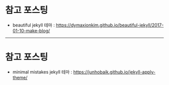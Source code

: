 # 참고 포스팅

* beautiful jekyll 테마
: https://dymaxionkim.github.io/beautiful-jekyll/2017-01-10-make-blog/

---

# 참고 포스팅

* minimal mistakes jekyll 테마
: https://junhobaik.github.io/jekyll-apply-theme/